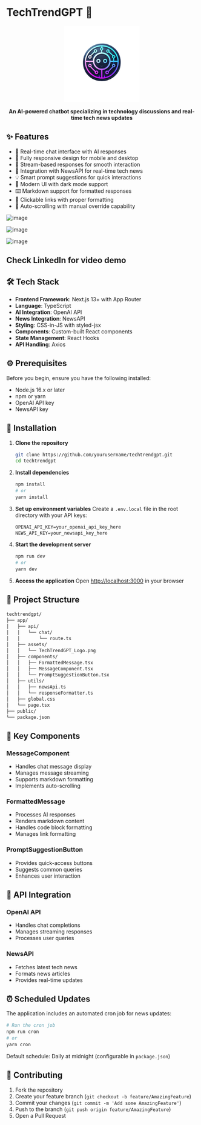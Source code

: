# TechTrendGPT 🤖

<div align="center">
  <img src="app/assets/TechTrendGPT_Logo.png" alt="TechTrendGPT Logo" width="200"/>
  <br/>
  <p>
    <strong>An AI-powered chatbot specializing in technology discussions and real-time tech news updates</strong>
  </p>
</div>

## ✨ Features

- 💬 Real-time chat interface with AI responses
- 📱 Fully responsive design for mobile and desktop
- 🔄 Stream-based responses for smooth interaction
- 📰 Integration with NewsAPI for real-time tech news
- 💡 Smart prompt suggestions for quick interactions
- 🎨 Modern UI with dark mode support
- ⌨️ Markdown support for formatted responses
- 🔗 Clickable links with proper formatting
- 📜 Auto-scrolling with manual override capability
  
![image](https://github.com/user-attachments/assets/324a62c1-7649-4cb7-a748-955ca5232c46)

![image](https://github.com/user-attachments/assets/e4061d9e-6292-40cb-abd8-1838dd48b9c6)

![image](https://github.com/user-attachments/assets/ad56e417-5836-4df2-8b73-12964cfe8938)

## Check Linkedln for video demo

## 🛠️ Tech Stack

- **Frontend Framework**: Next.js 13+ with App Router
- **Language**: TypeScript
- **AI Integration**: OpenAI API
- **News Integration**: NewsAPI
- **Styling**: CSS-in-JS with styled-jsx
- **Components**: Custom-built React components
- **State Management**: React Hooks
- **API Handling**: Axios

## ⚙️ Prerequisites

Before you begin, ensure you have the following installed:
- Node.js 16.x or later
- npm or yarn
- OpenAI API key
- NewsAPI key

## 🚀 Installation

1. **Clone the repository**
   ```bash
   git clone https://github.com/yourusername/techtrendgpt.git
   cd techtrendgpt
   ```

2. **Install dependencies**
   ```bash
   npm install
   # or
   yarn install
   ```

3. **Set up environment variables**
   Create a `.env.local` file in the root directory with your API keys:
   ```env
   OPENAI_API_KEY=your_openai_api_key_here
   NEWS_API_KEY=your_newsapi_key_here
   ```

4. **Start the development server**
   ```bash
   npm run dev
   # or
   yarn dev
   ```

5. **Access the application**
   Open [http://localhost:3000](http://localhost:3000) in your browser


## 📁 Project Structure

```
techtrendgpt/
├── app/
│   ├── api/
│   │   └── chat/
│   │       └── route.ts
│   ├── assets/
│   │   └── TechTrendGPT_Logo.png
│   ├── components/
│   │   ├── FormattedMessage.tsx
│   │   ├── MessageComponent.tsx
│   │   └── PromptSuggestionButton.tsx
│   ├── utils/
│   │   ├── newsApi.ts
│   │   └── responseFormatter.ts
│   ├── global.css
│   └── page.tsx
├── public/
└── package.json
```

## 🔧 Key Components

### MessageComponent
- Handles chat message display
- Manages message streaming
- Supports markdown formatting
- Implements auto-scrolling

### FormattedMessage
- Processes AI responses
- Renders markdown content
- Handles code block formatting
- Manages link formatting

### PromptSuggestionButton
- Provides quick-access buttons
- Suggests common queries
- Enhances user interaction

## 🔌 API Integration

### OpenAI API
- Handles chat completions
- Manages streaming responses
- Processes user queries

### NewsAPI
- Fetches latest tech news
- Formats news articles
- Provides real-time updates

## ⏰ Scheduled Updates

The application includes an automated cron job for news updates:

```bash
# Run the cron job
npm run cron
# or
yarn cron
```

Default schedule: Daily at midnight (configurable in `package.json`)

## 🤝 Contributing

1. Fork the repository
2. Create your feature branch (`git checkout -b feature/AmazingFeature`)
3. Commit your changes (`git commit -m 'Add some AmazingFeature'`)
4. Push to the branch (`git push origin feature/AmazingFeature`)
5. Open a Pull Request

